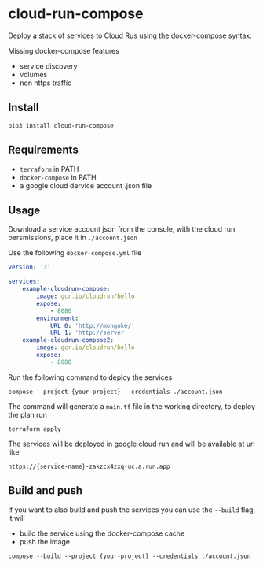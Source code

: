 # cloud-run-compose

Deploy a stack of services to Cloud Rus using the docker-compose syntax.

Missing docker-compose features
- service discovery
- volumes
- non https traffic


## Install

```
pip3 install cloud-run-compose
```

## Requirements

-   `terraform` in PATH
-   `docker-compose` in PATH
-   a google cloud dervice account .json file

## Usage

Download a service account json from the console, with the cloud run persmissions, place it in `./account.json`

Use the following `docker-compose.yml` file

```yml
version: '3'

services:
    example-cloudrun-compose:
        image: gcr.io/cloudrun/hello
        expose:
            - 8080
        environment:
            URL_0: 'http://mongoke/'
            URL_1: 'http://server'
    example-cloudrun-compose2:
        image: gcr.io/cloudrun/hello
        expose:
            - 8080
```

Run the following command to deploy the services

`compose --project {your-project} --credentials ./account.json`

The command will generate a `main.tf` file in the working directory, to deploy the plan run

`terraform apply`

The services will be deployed in google cloud run and will be available at url like

`https://{service-name}-zakzcx4zxq-uc.a.run.app`

## Build and push

If you want to also build and push the services you can use the `--build` flag, it will

-   build the service using the docker-compose cache
-   push the image

`compose --build --project {your-project} --credentials ./account.json`
